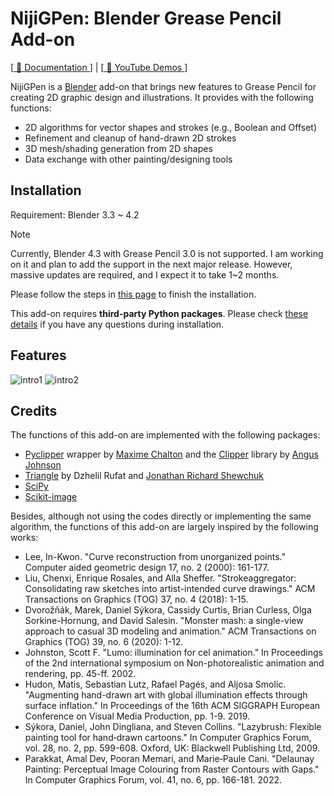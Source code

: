 # NijiGPen: Blender Grease Pencil Add-on

[[ 📖 Documentation ](https://chsh2.github.io/nijigp/)] | [[ 🎥 YouTube Demos ](https://www.youtube.com/playlist?list=PLEgTVZ2uBvPMM0sGzzQTyoV0or8_PTs6t)]

NijiGPen is a [Blender](https://www.blender.org/) add-on that brings new features to Grease Pencil for creating 2D graphic design and illustrations. It provides with the following functions:

- 2D algorithms for vector shapes and strokes (e.g., Boolean and Offset)
- Refinement and cleanup of hand-drawn 2D strokes
- 3D mesh/shading generation from 2D shapes
- Data exchange with other painting/designing tools

## Installation

Requirement: Blender 3.3 ~ 4.2

> [!NOTE]
> Currently, Blender 4.3 with Grease Pencil 3.0 is not supported. I am working on it and plan to add the support in the next major release. However, massive updates are required, and I expect it to take 1~2 months.

Please follow the steps in [this page](https://chsh2.github.io/nijigp/docs/get_started/installation/) to finish the installation.

This add-on requires **third-party Python packages**. Please check [these details](https://chsh2.github.io/nijigp/docs/get_started/installation/dependency/) if you have any questions during installation.

## Features

![intro1](https://github.com/chsh2/nijiGPen/assets/110356534/82e82ae5-611e-48c1-8ba7-d75a319dde71)
![intro2](https://github.com/chsh2/nijiGPen/assets/110356534/336eeab5-93dd-468a-9c23-8ead9ad741d3)

## Credits

The functions of this add-on are implemented with the following packages:

- [Pyclipper](https://github.com/fonttools/pyclipper) wrapper by [Maxime Chalton](https://sites.google.com/site/maxelsbackyard/home/pyclipper) and the [Clipper](http://www.angusj.com/delphi/clipper.php) library by [Angus Johnson](http://www.angusj.com/delphi/clipper.php)
- [Triangle](https://github.com/drufat/triangle) by Dzhelil Rufat and [Jonathan Richard Shewchuk](http://www.cs.berkeley.edu/~jrs)
- [SciPy](https://scipy.org/)
- [Scikit-image](https://scikit-image.org/) 

Besides, although not using the codes directly or implementing the same algorithm, the functions of this add-on are largely inspired by the following works:

 - Lee, In-Kwon. "Curve reconstruction from unorganized points." Computer aided geometric design 17, no. 2 (2000): 161-177.
 - Liu, Chenxi, Enrique Rosales, and Alla Sheffer. "Strokeaggregator: Consolidating raw sketches into artist-intended curve drawings." ACM Transactions on Graphics (TOG) 37, no. 4 (2018): 1-15.
 - Dvorožňák, Marek, Daniel Sýkora, Cassidy Curtis, Brian Curless, Olga Sorkine-Hornung, and David Salesin. "Monster mash: a single-view approach to casual 3D modeling and animation." ACM Transactions on Graphics (TOG) 39, no. 6 (2020): 1-12.
 - Johnston, Scott F. "Lumo: illumination for cel animation." In Proceedings of the 2nd international symposium on Non-photorealistic animation and rendering, pp. 45-ff. 2002.
 - Hudon, Matis, Sebastian Lutz, Rafael Pagés, and Aljosa Smolic. "Augmenting hand-drawn art with global illumination effects through surface inflation." In Proceedings of the 16th ACM SIGGRAPH European Conference on Visual Media Production, pp. 1-9. 2019.
 - Sýkora, Daniel, John Dingliana, and Steven Collins. "Lazybrush: Flexible painting tool for hand‐drawn cartoons." In Computer Graphics Forum, vol. 28, no. 2, pp. 599-608. Oxford, UK: Blackwell Publishing Ltd, 2009.
 - Parakkat, Amal Dev, Pooran Memari, and Marie‐Paule Cani. "Delaunay Painting: Perceptual Image Colouring from Raster Contours with Gaps." In Computer Graphics Forum, vol. 41, no. 6, pp. 166-181. 2022.
